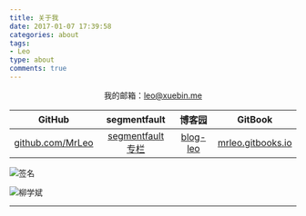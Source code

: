 ```yaml
---
title: 关于我
date: 2017-01-07 17:39:58
categories: about
tags: 
- Leo
type: about
comments: true
---
```


<p style="text-align: center;">我的邮箱：<a href="mailto:leo@xuebin.me">leo@xuebin.me</a></p>

|                    GitHub                    |                       segmentfault                        |                   博客园                    |                            GitBook                            |
| :------------------------------------------: | :-------------------------------------------------------: | :-----------------------------------------: | :-----------------------------------------------------------: |
| [github.com/MrLeo](https://github.com/MrLeo) | [segmentfault 专栏](https://segmentfault.com/blog/mr-leo) | [blog-leo](https://www.cnblogs.com/blog-leo) | [mrleo.gitbooks.io](https://mrleo.gitbooks.io/books/content/) |

![签名](https://image.xuebin.me/1483938241877.JPG)

![柳学斌](https://image.xuebin.me/xuebin.JPG)

---
